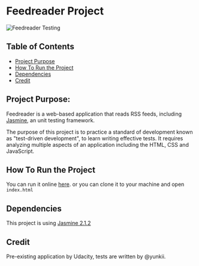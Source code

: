 # Feedreader Project
![Feedreader Testing](https://i.imgur.com/zScsddE.png)
## Table of Contents

* [Project Purpose](#project-purpose)
* [How To Run the Project](#how-to-run-the-project)
* [Dependencies](#dependencies)
* [Credit](#credit)

## Project Purpose:

Feedreader is a web-based application that reads RSS feeds, including [Jasmine](http://jasmine.github.io/), an unit testing framework.

The purpose of this project is to practice a standard of development known as "test-driven development", to learn writing effective tests. It requires analyzing multiple aspects of an application including the HTML, CSS and JavaScript.

## How To Run the Project

You can run it online [here](https://yunkii.github.io/udacity-front-end/P05/index.html).
or you can clone it to your machine and open `index.html`

## Dependencies

This project is using [Jasmine 2.1.2](http://jasmine.github.io/) 

## Credit

Pre-existing application by Udacity, tests are written by @yunkii.